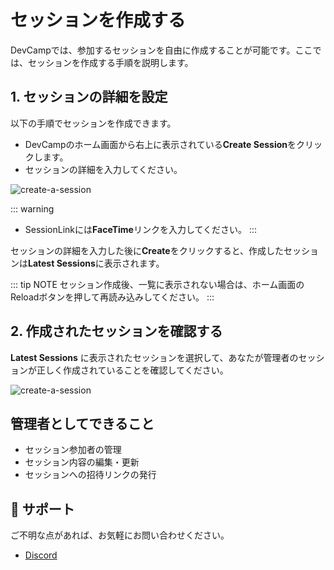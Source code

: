 # セッションを作成する

DevCampでは、参加するセッションを自由に作成することが可能です。ここでは、セッションを作成する手順を説明します。

## 1. セッションの詳細を設定

以下の手順でセッションを作成できます。

- DevCampのホーム画面から右上に表示されている**Create Session**をクリックします。
- セッションの詳細を入力してください。  

![create-a-session](/create-a-session1.png)

::: warning 
- SessionLinkには**FaceTime**リンクを入力してください。
:::

セッションの詳細を入力した後に**Create**をクリックすると、作成したセッションは**Latest Sessions**に表示されます。

::: tip NOTE
セッション作成後、一覧に表示されない場合は、ホーム画面のReloadボタンを押して再読み込みしてください。
:::

## 2. 作成されたセッションを確認する

**Latest Sessions** に表示されたセッションを選択して、あなたが管理者のセッションが正しく作成されていることを確認してください。

![create-a-session](/create-a-session2.png)

## 管理者としてできること
- セッション参加者の管理
- セッション内容の編集・更新
- セッションへの招待リンクの発行

## 📢 サポート
ご不明な点があれば、お気軽にお問い合わせください。
- [Discord](https://discord.gg/t5X6KZruQQ)